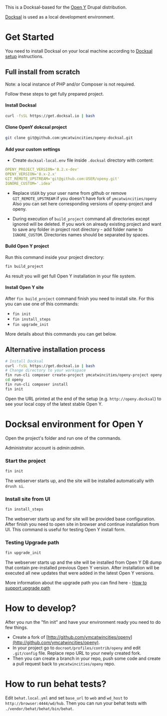 This is a Docksal-based for the [Open Y](https://github.com/ymcatwincities/openy) Drupal distribution.

[Docksal](https://docksal.io/) is used as a local development environment.

# Get Started

You need to install Docksal on your local machine according to [Docksal setup](http://docksal.readthedocs.io/en/master/getting-started/env-setup/) instructions.

## Full install from scratch

Note: a local instance of PHP and/or Composer is not required.

Follow these steps to get fully prepared project.

#### Install Docksal
```bash
curl -fsSL https://get.docksal.io | bash
```

#### Clone OpenY dokcsal project
```bash
git clone git@github.com:ymcatwincities/openy-docksal.git
```

#### Add your custom settings

- Create `docksal-local.env` file inside `.docksal` directory with content:
```yaml
OPENY_PROJECT_VERSION='8.2.x-dev'
OPENY_VERSION='8.x-2.x'
GIT_REMOTE_UPSTREAM='git@github.com:USER/openy.git'
IGNORE_CUSTOM='.idea'
```
- Replace `USER` by your user name from github or remove `GIT_REMOTE_UPSTREAM` if you doesn't have fork of `ymcatwincities/openy`
Also you can set here corresponding versions of openy-project and openy.

- During execution of `build_project` command all directories except ignored will be deleted. 
If you work on already existing project and want to save any folder in project root directory - add folder name
to `IGNORE_CUSTOM`. Directories names should be separated by spaces.

#### Build Open Y project
Run this command inside your project directory:
```bash
fin build_project
```
As result you will get full Open Y installation in your file system.

#### Install Open Y site

After `fin build_project` command finish you need to install site. For this 
you can use one of this commands:
- `fin init`
- `fin install_steps`
- `fin upgrade_init`

More details about this commands you can get below.

## Alternative installation process

```bash
# Install Docksal
curl -fsSL https://get.docksal.io | bash
# Change directory to your workspace
fin run-cli composer create-project ymcatwincities/openy-project openy --no-interaction --no-dev
cd openy
fin run-cli composer install
fin init
```


Open the URL printed at the end of the setup (e.g. `http://openy.docksal`) to see your local copy of the latest stable Open Y.

# Docksal environment for Open Y

Open the project's folder and run one of the commands.

Administrator account is _admin_:_admin_.

### Start the project

```bash
fin init
```


The webserver starts up, and the site will be installed automatically with `drush si`.

### Install site from UI
```bash
fin install_steps
```

The webserver starts up and for site will be provided base configuration. 
After finish you need to open site in browser and continue installation from UI.
This command is useful for testing Open Y install form.

### Testing Upgrade path
```bash
fin upgrade_init
```

The webserver starts up and the site will be installed from Open Y DB dump 
that contain pre-installed previous Open Y version.
After installation will be executed all new updates that were added in the latest Open Y versions.

More information about the upgrade path you can find here - [How to support upgrade path](https://github.com/ymcatwincities/openy/blob/8.x-2.x/docs/Development/Upgrade%20path.md)


# How to develop?

After you run the "fin init" and have your environment ready you need to do few things.

- Create a fork of [http://github.com/ymcatwincities/openy](http://github.com/ymcatwincities/openy).
- In your project go to `docroot/profiles/contrib/openy` and edit `.git/config` file. Replace repo URL to your newly created fork.
- Then you can create a branch in your repo, push some code and create a pull request back to `ymcatwincities/openy` repo.

# How to run behat tests?

Edit `behat.local.yml` and set `base_url` to `web` and `wd_host` to `http://browser:4444/wd/hub`. 
Then you can run your behat tests with `./vendor/behat/behat/bin/behat`.
